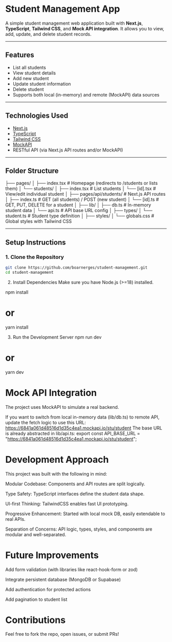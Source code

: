 # Student Management App

A simple student management web application built with **Next.js**, **TypeScript**, **Tailwind CSS**, and **Mock API integration**. It allows you to view, add, update, and delete student records.

---

## Features

- List all students
- View student details
- Add new student
- Update student information
- Delete student
- Supports both local (in-memory) and remote (MockAPI) data sources

---

## Technologies Used

- [Next.js](https://nextjs.org/)
- [TypeScript](https://www.typescriptlang.org/)
- [Tailwind CSS](https://tailwindcss.com/)
- [MockAPI](https://mockapi.io/)
- RESTful API (via Next.js API routes and/or MockAPI)

---

## Folder Structure

├── pages/
│ ├── index.tsx # Homepage (redirects to /students or lists them)
│ └── students/
│ ├── index.tsx # List students
│ └── [id].tsx # View/edit individual student
│
├── pages/api/students/ # Next.js API routes
│ ├── index.ts # GET (all students) / POST (new student)
│ └── [id].ts # GET, PUT, DELETE for a student
│
├── lib/
│ ├── db.ts # In-memory student data
│ └── api.ts # API base URL config
│
├── types/
│ └── student.ts # Student type definition
│
├── styles/
│ └── globals.css # Global styles with Tailwind CSS

---

## Setup Instructions

### 1. Clone the Repository

```bash
git clone https://github.com/boarnerges/student-management.git
cd student-management
```

2. Install Dependencies
   Make sure you have Node.js (>=18) installed.

npm install

# or

yarn install

3. Run the Development Server
   npm run dev

# or

yarn dev

# Mock API Integration

The project uses MockAPI to simulate a real backend.

If you want to switch from local in-memory data (lib/db.ts) to remote API, update the fetch logic to use this URL:
https://6841a061d48516d1d35c4ea1.mockapi.io/stu/student
The base URL is already abstracted in lib/api.ts:
export const API_BASE_URL = "https://6841a061d48516d1d35c4ea1.mockapi.io/stu/student";

# Development Approach

This project was built with the following in mind:

Modular Codebase: Components and API routes are split logically.

Type Safety: TypeScript interfaces define the student data shape.

UI-first Thinking: TailwindCSS enables fast UI prototyping.

Progressive Enhancement: Started with local mock DB, easily extendable to real APIs.

Separation of Concerns: API logic, types, styles, and components are modular and well-separated.

# Future Improvements

Add form validation (with libraries like react-hook-form or zod)

Integrate persistent database (MongoDB or Supabase)

Add authentication for protected actions

Add pagination to student list

# Contributions

Feel free to fork the repo, open issues, or submit PRs!
